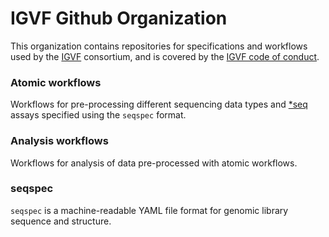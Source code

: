 # IGVF Github Organization

This organization contains repositories for specifications and workflows used by the [IGVF](https://igvf.org/) consortium, and is covered by the [IGVF code of conduct](https://igvf.org/code-of-conduct/). 

### Atomic workflows
Workflows for pre-processing different sequencing data types and [*seq](https://www.nature.com/articles/nmeth1157) assays specified using the `seqspec` format.
### Analysis workflows
Workflows for analysis of data pre-processed with atomic workflows.
### seqspec
`seqspec` is a machine-readable YAML file format for genomic library sequence and structure.
